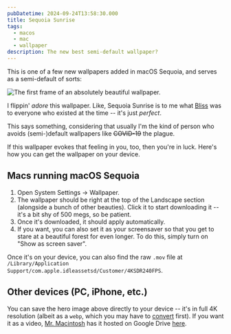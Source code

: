 ```yaml
---
pubDatetime: 2024-09-24T13:58:30.000
title: Sequoia Sunrise
tags:
  - macos
  - mac
  - wallpaper
description: The new best semi-default wallpaper?
---
```


This is one of a few new wallpapers added in macOS Sequoia, and serves as a semi-default of sorts:

![The first frame of an absolutely beautiful wallpaper.](../../assets/images/sequoia-sunrise.png)

I flippin' _adore_ this wallpaper. Like, Sequoia Sunrise is to me what [Bliss] was to everyone who existed at the time -- it's just _perfect_.

This says something, considering that usually I'm the kind of person who avoids (semi-)default wallpapers like ~~COVID-19~~ the plague.

If this wallpaper evokes that feeling in you, too, then you're in luck. Here's how you can get the wallpaper on your device.

## Macs running macOS Sequoia

1. Open System Settings &rarr; Wallpaper.
2. The wallpaper should be right at the top of the Landscape section (alongside a bunch of other beauties). Click it to start downloading it -- it's a bit shy of 500 megs, so be patient.
3. Once it's downloaded, it should apply automatically.
4. If you want, you can also set it as your screensaver so that you get to stare at a beautiful forest for even longer. To do this, simply turn on "Show as screen saver".

Once it's on your device, you can also find the raw `.mov` file at `/Library/Application Support/com.apple.idleassetsd/Customer/4KSDR240FPS`.

## Other devices (PC, iPhone, etc.)

You can save the hero image above directly to your device -- it's in full 4K resolution (albeit as a `webp`, which you may have to [convert] first). If you want it as a video, [Mr. Macintosh] has it hosted on Google Drive [here][wallpaper].

[Bliss]: https://wikipedia.org/wiki/Bliss_(photograph)
[convert]: https://cloudconvert.com/webp-to-png
[Mr. Macintosh]: https://mrmacintosh.com/download-the-new-macos-sequoia-wallpaper-desktop-pictures-5k/
[wallpaper]: https://drive.google.com/file/d/1qZg0jWnUwHKaB4F2xFzfBqFHEKgXeFoT/edit

